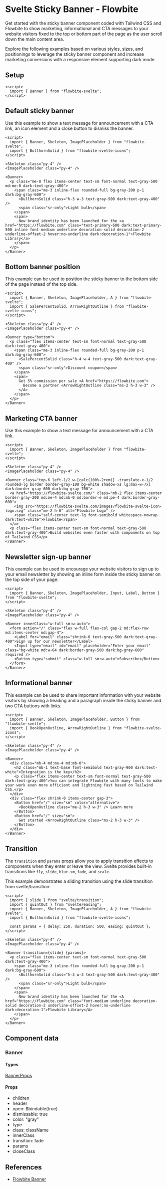 # Svelte Sticky Banner - Flowbite


Get started with the sticky banner component coded with Tailwind CSS and Flowbite to show marketing, informational and CTA messages to your website visitors fixed to the top or bottom part of the page as the user scroll down the main content area.

Explore the following examples based on various styles, sizes, and positionings to leverage the sticky banner component and increase marketing conversions with a responsive element supporting dark mode.

## Setup

```svelte
<script>
  import { Banner } from "flowbite-svelte";
</script>
```

## Default sticky banner

Use this example to show a text message for announcement with a CTA link, an icon element and a close button to dismiss the banner.

```svelte
<script>
  import { Banner, Skeleton, ImagePlaceholder } from "flowbite-svelte";
  import { BullhornSolid } from "flowbite-svelte-icons";
</script>

<Skeleton class="py-4" />
<ImagePlaceholder class="py-4" />

<Banner>
  <p class="me-8 flex items-center text-sm font-normal text-gray-500 md:me-0 dark:text-gray-400">
    <span class="me-3 inline-flex rounded-full bg-gray-200 p-1 dark:bg-gray-600">
      <BullhornSolid class="h-3 w-3 text-gray-500 dark:text-gray-400" />
      <span class="sr-only">Light bulb</span>
    </span>
    <span>
      New brand identity has been launched for the <a href="https://flowbite.com" class="text-primary-600 dark:text-primary-500 inline font-medium underline decoration-solid decoration-2 underline-offset-2 hover:no-underline dark:decoration-1">Flowbite Library</a>
    </span>
  </p>
</Banner>
```

## Bottom banner position

This example can be used to position the sticky banner to the bottom side of the page instead of the top side.

```svelte
<script>
  import { Banner, Skeleton, ImagePlaceholder, A } from "flowbite-svelte";
  import { SalePercentSolid, ArrowRightOutline } from "flowbite-svelte-icons";
</script>

<Skeleton class="py-4" />
<ImagePlaceholder class="py-4" />

<Banner type="bottom">
  <p class="flex items-center text-sm font-normal text-gray-500 dark:text-gray-400">
    <span class="me-3 inline-flex rounded-full bg-gray-200 p-1 dark:bg-gray-600">
      <SalePercentSolid class="h-4 w-4 text-gray-500 dark:text-gray-400" />
      <span class="sr-only">Discount coupon</span>
    </span>
    <span>
      Get 5% commission per sale <A href="https://flowbite.com">
        Become a partner <ArrowRightOutline class="ms-2 h-3 w-3" />
      </A>
    </span>
  </p>
</Banner>
```

## Marketing CTA banner

Use this example to show a text message for announcement with a CTA link.

```svelte
<script>
  import { Banner, Skeleton, ImagePlaceholder } from "flowbite-svelte";
</script>

<Skeleton class="py-4" />
<ImagePlaceholder class="py-4" />

<Banner class="top-6 left-1/2 w-[calc(100%-2rem)] -translate-x-1/2 rounded-lg border border-gray-100 bg-white shadow-xs lg:max-w-7xl dark:border-gray-600 dark:bg-gray-700">
  <a href="https://flowbite-svelte.com/" class="mb-2 flex items-center border-gray-200 md:me-4 md:mb-0 md:border-e md:pe-4 dark:border-gray-600">
    <img src="https://flowbite-svelte.com/images/flowbite-svelte-icon-logo.svg" class="me-2 h-6" alt="Flowbite Logo" />
    <span class="self-center text-lg font-semibold whitespace-nowrap dark:text-white">Flowbite</span>
  </a>
  <p class="flex items-center text-sm font-normal text-gray-500 dark:text-gray-400">Build websites even faster with components on top of Tailwind CSS</p>
</Banner>
```

## Newsletter sign-up banner

This example can be used to encourage your website visitors to sign up to your email newsletter by showing an inline form inside the sticky banner on the top side of your page.

```svelte
<script>
  import { Banner, Skeleton, ImagePlaceholder, Input, Label, Button } from "flowbite-svelte";
</script>

<Skeleton class="py-4" />
<ImagePlaceholder class="py-4" />

<Banner innerClass="w-full sm:w-auto">
  <form action="/" class="flex w-full flex-col gap-2 md:flex-row md:items-center md:gap-4">
    <Label for="email" class="shrink-0 text-gray-500 dark:text-gray-400">Sign up for our newsletter</Label>
    <Input type="email" id="email" placeholder="Enter your email" class="bg-white md:w-64 dark:border-gray-500 dark:bg-gray-600" required />
    <Button type="submit" class="w-full sm:w-auto">Subscribe</Button>
  </form>
</Banner>
```

## Informational banner

This example can be used to share important information with your website visitors by showing a heading and a paragraph inside the sticky banner and two CTA buttons with links.

```svelte
<script>
  import { Banner, Skeleton, ImagePlaceholder, Button } from "flowbite-svelte";
  import { BookOpenOutline, ArrowRightOutline } from "flowbite-svelte-icons";
</script>

<Skeleton class="py-4" />
<ImagePlaceholder class="py-4" />

<Banner>
  <div class="mb-4 md:me-4 md:mb-0">
    <h2 class="mb-1 text-base font-semibold text-gray-900 dark:text-white">Integration is the key</h2>
    <p class="flex items-center text-sm font-normal text-gray-500 dark:text-gray-400">You can integrate Flowbite with many tools to make your work even more efficient and lightning fast based on Tailwind CSS.</p>
  </div>
  <div class="flex shrink-0 items-center gap-3">
    <Button href="/" size="sm" color="alternative">
      <BookOpenOutline class="me-2 h-3 w-3" /> Learn more
    </Button>
    <Button href="/" size="sm">
      Get started <ArrowRightOutline class="ms-2 h-3 w-3" />
    </Button>
  </div>
</Banner>
```

## Transition

The `transition` and `params` props allow you to apply transition effects to components when they enter or leave the view. Svelte provides built-in transitions like `fly`, `slide`, `blur-sm`, `fade`, and `scale`.

This example demonstrates a sliding transition using the slide transition from svelte/transition:

```svelte
<script>
  import { slide } from "svelte/transition";
  import { quintOut } from "svelte/easing";
  import { Banner, Skeleton, ImagePlaceholder, A } from "flowbite-svelte";
  import { BullhornSolid } from "flowbite-svelte-icons";

  const params = { delay: 250, duration: 500, easing: quintOut };
</script>

<Skeleton class="py-4" />
<ImagePlaceholder class="py-4" />

<Banner transition={slide} {params}>
  <p class="flex items-center text-sm font-normal text-gray-500 dark:text-gray-400">
    <span class="me-3 inline-flex rounded-full bg-gray-200 p-1 dark:bg-gray-600">
      <BullhornSolid class="h-3 w-3 text-gray-500 dark:text-gray-400" />
      <span class="sr-only">Light bulb</span>
    </span>
    <span>
      New brand identity has been launched for the <A href="https://flowbite.com" class="font-medium underline decoration-solid decoration-2 underline-offset-2 hover:no-underline dark:decoration-1">Flowbite Library</A>
    </span>
  </p>
</Banner>
```

## Component data

### Banner

#### Types

[BannerProps](https://github.com/themesberg/flowbite-svelte/blob/main/src/lib/types.ts#L233)

#### Props

- children
- header
- open: $bindable(true)
- dismissable: true
- color: "gray"
- type
- class: className
- innerClass
- transition: fade
- params
- closeClass


## References

- [Flowbite Banner](https://flowbite.com/docs/components/banner/)


